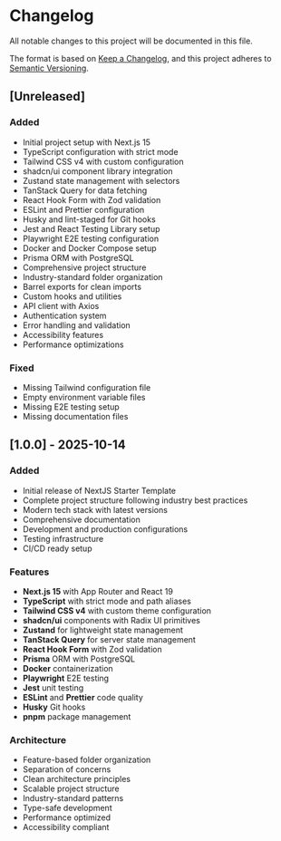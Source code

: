 # Changelog

All notable changes to this project will be documented in this file.

The format is based on [Keep a Changelog](https://keepachangelog.com/en/1.0.0/),
and this project adheres to [Semantic Versioning](https://semver.org/spec/v2.0.0.html).

## [Unreleased]

### Added

- Initial project setup with Next.js 15
- TypeScript configuration with strict mode
- Tailwind CSS v4 with custom configuration
- shadcn/ui component library integration
- Zustand state management with selectors
- TanStack Query for data fetching
- React Hook Form with Zod validation
- ESLint and Prettier configuration
- Husky and lint-staged for Git hooks
- Jest and React Testing Library setup
- Playwright E2E testing configuration
- Docker and Docker Compose setup
- Prisma ORM with PostgreSQL
- Comprehensive project structure
- Industry-standard folder organization
- Barrel exports for clean imports
- Custom hooks and utilities
- API client with Axios
- Authentication system
- Error handling and validation
- Accessibility features
- Performance optimizations

### Fixed

- Missing Tailwind configuration file
- Empty environment variable files
- Missing E2E testing setup
- Missing documentation files

## [1.0.0] - 2025-10-14

### Added

- Initial release of NextJS Starter Template
- Complete project structure following industry best practices
- Modern tech stack with latest versions
- Comprehensive documentation
- Development and production configurations
- Testing infrastructure
- CI/CD ready setup

### Features

- **Next.js 15** with App Router and React 19
- **TypeScript** with strict mode and path aliases
- **Tailwind CSS v4** with custom theme configuration
- **shadcn/ui** components with Radix UI primitives
- **Zustand** for lightweight state management
- **TanStack Query** for server state management
- **React Hook Form** with Zod validation
- **Prisma** ORM with PostgreSQL
- **Docker** containerization
- **Playwright** E2E testing
- **Jest** unit testing
- **ESLint** and **Prettier** code quality
- **Husky** Git hooks
- **pnpm** package management

### Architecture

- Feature-based folder organization
- Separation of concerns
- Clean architecture principles
- Scalable project structure
- Industry-standard patterns
- Type-safe development
- Performance optimized
- Accessibility compliant
